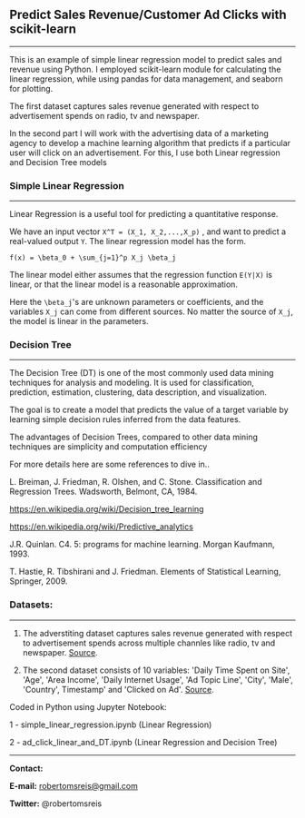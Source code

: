 
## Predict Sales Revenue/Customer Ad Clicks with scikit-learn
-------------------------------------------------

This is an example of simple linear regression model to predict sales and revenue using Python. 
I employed scikit-learn module for calculating the linear regression, while using pandas for data management, and seaborn for plotting.

The first dataset captures sales revenue generated with respect to advertisement spends on radio, tv and newspaper.

In the second part I will work with the advertising data of a marketing agency to develop a machine learning algorithm that predicts if a particular user will click on an advertisement. For this, I use both Linear regression and Decision Tree models

### Simple Linear Regression
------------------------------------------------

Linear Regression is a useful tool for predicting a quantitative response.

We have an input vector `X^T = (X_1, X_2,...,X_p)` , and want to predict a real-valued output `Y`. The linear regression model has the form.

`f(x) = \beta_0 + \sum_{j=1}^p X_j \beta_j`

The linear model either assumes that the regression function `E(Y|X)` is linear, or that the linear model is a reasonable approximation.

Here the `\beta_j`'s are unknown parameters or coefficients, and the variables `X_j` can come from different sources. No matter the source of `X_j`, the model is linear in the parameters.

### Decision Tree 
------------------------------------------------

The Decision Tree (DT) is one of the most commonly used data mining techniques for analysis and modeling. It is used for classification, prediction, estimation, clustering, data description, and visualization. 

The goal is to create a model that predicts the value of a target variable by learning simple decision rules inferred from the data features.

The advantages of Decision Trees, compared to other data mining techniques are simplicity and computation efficiency

For more details here are some references to dive in..

L. Breiman, J. Friedman, R. Olshen, and C. Stone. Classification and Regression Trees. Wadsworth, Belmont, CA, 1984.

https://en.wikipedia.org/wiki/Decision_tree_learning

https://en.wikipedia.org/wiki/Predictive_analytics

J.R. Quinlan. C4. 5: programs for machine learning. Morgan Kaufmann, 1993.

T. Hastie, R. Tibshirani and J. Friedman. Elements of Statistical Learning, Springer, 2009.


### Datasets:
-------------------------------------------------

1. The adverstiting dataset captures sales revenue generated with respect to advertisement spends across multiple channles like radio, tv and newspaper. <a href='http://faculty.marshall.usc.edu/gareth-james/'> Source</a>.

2. The second dataset consists of 10 variables: 'Daily Time Spent on Site', 'Age', 'Area Income', 'Daily Internet Usage', 'Ad Topic Line', 'City', 'Male', 'Country', Timestamp' and 'Clicked on Ad'. <a href='https://www.kaggle.com/fayomi/advertising/download'> Source</a>.


Coded in Python using Jupyter Notebook:

1 - simple_linear_regression.ipynb (Linear Regression)

2 - ad_click_linear_and_DT.ipynb (Linear Regression and Decision Tree)

---------------------------

<b> Contact: </b>

<b>E-mail:</b> robertomsreis@gmail.com

<b>Twitter:</b> @robertomsreis

